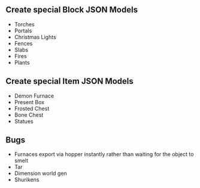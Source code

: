 ## Create special Block JSON Models
* Torches
* Portals
* Christmas Lights
* Fences
* Slabs
* Fires
* Plants

## Create special Item JSON Models
* Demon Furnace
* Present Box
* Frosted Chest
* Bone Chest
* Statues

## Bugs
* Furnaces export via hopper instantly rather than waiting for the object to smelt
* Tar
* Dimension world gen
* Shurikens
